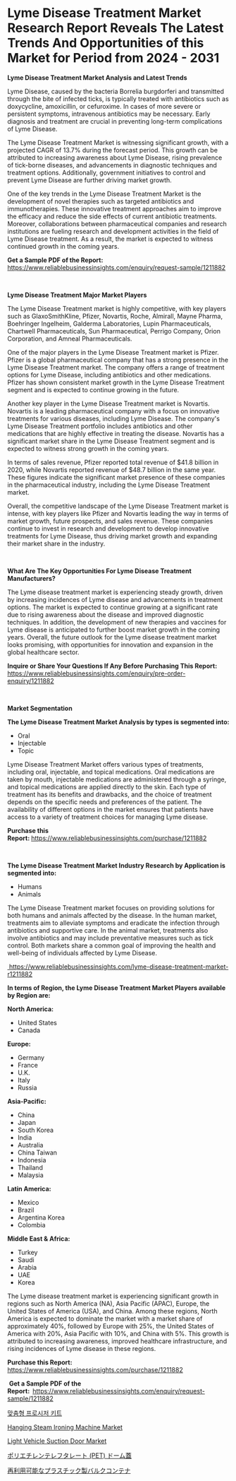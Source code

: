 <p><h1>Lyme Disease Treatment Market Research Report Reveals The Latest Trends And Opportunities of this Market for Period from 2024 - 2031</h1></p><p><strong>Lyme Disease Treatment Market Analysis and Latest Trends</strong></p>
<p><p>Lyme Disease, caused by the bacteria Borrelia burgdorferi and transmitted through the bite of infected ticks, is typically treated with antibiotics such as doxycycline, amoxicillin, or cefuroxime. In cases of more severe or persistent symptoms, intravenous antibiotics may be necessary. Early diagnosis and treatment are crucial in preventing long-term complications of Lyme Disease.</p><p>The Lyme Disease Treatment Market is witnessing significant growth, with a projected CAGR of 13.7% during the forecast period. This growth can be attributed to increasing awareness about Lyme Disease, rising prevalence of tick-borne diseases, and advancements in diagnostic techniques and treatment options. Additionally, government initiatives to control and prevent Lyme Disease are further driving market growth.</p><p>One of the key trends in the Lyme Disease Treatment Market is the development of novel therapies such as targeted antibiotics and immunotherapies. These innovative treatment approaches aim to improve the efficacy and reduce the side effects of current antibiotic treatments. Moreover, collaborations between pharmaceutical companies and research institutions are fueling research and development activities in the field of Lyme Disease treatment. As a result, the market is expected to witness continued growth in the coming years.</p></p>
<p><strong>Get a Sample PDF of the Report:&nbsp;</strong> <a href="https://www.reliablebusinessinsights.com/enquiry/request-sample/1211882">https://www.reliablebusinessinsights.com/enquiry/request-sample/1211882</a></p>
<p>&nbsp;</p>
<p><strong>Lyme Disease Treatment Major Market Players</strong></p>
<p><p>The Lyme Disease Treatment market is highly competitive, with key players such as GlaxoSmithKline, Pfizer, Novartis, Roche, Almirall, Mayne Pharma, Boehringer Ingelheim, Galderma Laboratories, Lupin Pharmaceuticals, Chartwell Pharmaceuticals, Sun Pharmaceutical, Perrigo Company, Orion Corporation, and Amneal Pharmaceuticals.</p><p>One of the major players in the Lyme Disease Treatment market is Pfizer. Pfizer is a global pharmaceutical company that has a strong presence in the Lyme Disease Treatment market. The company offers a range of treatment options for Lyme Disease, including antibiotics and other medications. Pfizer has shown consistent market growth in the Lyme Disease Treatment segment and is expected to continue growing in the future.</p><p>Another key player in the Lyme Disease Treatment market is Novartis. Novartis is a leading pharmaceutical company with a focus on innovative treatments for various diseases, including Lyme Disease. The company's Lyme Disease Treatment portfolio includes antibiotics and other medications that are highly effective in treating the disease. Novartis has a significant market share in the Lyme Disease Treatment segment and is expected to witness strong growth in the coming years.</p><p>In terms of sales revenue, Pfizer reported total revenue of $41.8 billion in 2020, while Novartis reported revenue of $48.7 billion in the same year. These figures indicate the significant market presence of these companies in the pharmaceutical industry, including the Lyme Disease Treatment market.</p><p>Overall, the competitive landscape of the Lyme Disease Treatment market is intense, with key players like Pfizer and Novartis leading the way in terms of market growth, future prospects, and sales revenue. These companies continue to invest in research and development to develop innovative treatments for Lyme Disease, thus driving market growth and expanding their market share in the industry.</p></p>
<p>&nbsp;</p>
<p><strong>What Are The Key Opportunities For Lyme Disease Treatment Manufacturers?</strong></p>
<p><p>The Lyme disease treatment market is experiencing steady growth, driven by increasing incidences of Lyme disease and advancements in treatment options. The market is expected to continue growing at a significant rate due to rising awareness about the disease and improved diagnostic techniques. In addition, the development of new therapies and vaccines for Lyme disease is anticipated to further boost market growth in the coming years. Overall, the future outlook for the Lyme disease treatment market looks promising, with opportunities for innovation and expansion in the global healthcare sector.</p></p>
<p><strong>Inquire or Share Your Questions If Any Before Purchasing This Report:</strong> <a href="https://www.reliablebusinessinsights.com/enquiry/pre-order-enquiry/1211882">https://www.reliablebusinessinsights.com/enquiry/pre-order-enquiry/1211882</a></p>
<p>&nbsp;</p>
<p><strong>Market Segmentation</strong></p>
<p><strong>The Lyme Disease Treatment Market Analysis by types is segmented into:</strong></p>
<p><ul><li>Oral</li><li>Injectable</li><li>Topic</li></ul></p>
<p><p>Lyme Disease Treatment Market offers various types of treatments, including oral, injectable, and topical medications. Oral medications are taken by mouth, injectable medications are administered through a syringe, and topical medications are applied directly to the skin. Each type of treatment has its benefits and drawbacks, and the choice of treatment depends on the specific needs and preferences of the patient. The availability of different options in the market ensures that patients have access to a variety of treatment choices for managing Lyme disease.</p></p>
<p><strong>Purchase this Report:&nbsp;</strong><a href="https://www.reliablebusinessinsights.com/purchase/1211882">https://www.reliablebusinessinsights.com/purchase/1211882</a></p>
<p>&nbsp;</p>
<p><strong>The Lyme Disease Treatment Market Industry Research by Application is segmented into:</strong></p>
<p><ul><li>Humans</li><li>Animals</li></ul></p>
<p><p>The Lyme Disease Treatment market focuses on providing solutions for both humans and animals affected by the disease. In the human market, treatments aim to alleviate symptoms and eradicate the infection through antibiotics and supportive care. In the animal market, treatments also involve antibiotics and may include preventative measures such as tick control. Both markets share a common goal of improving the health and well-being of individuals affected by Lyme Disease.</p></p>
<p><a href="https://www.reliablebusinessinsights.com/lyme-disease-treatment-market-r1211882">&nbsp;https://www.reliablebusinessinsights.com/lyme-disease-treatment-market-r1211882</a></p>
<p><strong>In terms of Region, the Lyme Disease Treatment Market Players available by Region are:</strong></p>
<p>
    <p> <strong> North America: </strong>
        <ul>
            <li>United States</li>
            <li>Canada</li>
        </ul>
        </p> 
    <p> <strong> Europe: </strong>
        <ul>
            <li>Germany</li>
            <li>France</li>
            <li>U.K.</li>
            <li>Italy</li>
            <li>Russia</li>
        </ul>
        </p> 
    <p> <strong> Asia-Pacific: </strong>
        <ul>
            <li>China</li>
            <li>Japan</li>
            <li>South Korea</li>
            <li>India</li>
            <li>Australia</li>
            <li>China Taiwan</li>
            <li>Indonesia</li>
            <li>Thailand</li>
            <li>Malaysia</li>
        </ul>
        </p> 
    <p> <strong> Latin America: </strong>
        <ul>
            <li>Mexico</li>
            <li>Brazil</li>
            <li>Argentina Korea</li>
            <li>Colombia</li>
        </ul>
        </p> 
    <p> <strong> Middle East & Africa: </strong>
        <ul>
            <li>Turkey</li>
            <li>Saudi</li>
            <li>Arabia</li>
            <li>UAE</li>
            <li>Korea</li>
        </ul>
    </p>
    </p>
<p><p>The Lyme disease treatment market is experiencing significant growth in regions such as North America (NA), Asia Pacific (APAC), Europe, the United States of America (USA), and China. Among these regions, North America is expected to dominate the market with a market share of approximately 40%, followed by Europe with 25%, the United States of America with 20%, Asia Pacific with 10%, and China with 5%. This growth is attributed to increasing awareness, improved healthcare infrastructure, and rising incidences of Lyme disease in these regions.</p></p>
<p><strong>Purchase this Report: </strong><a href="https://www.reliablebusinessinsights.com/purchase/1211882">https://www.reliablebusinessinsights.com/purchase/1211882</a></p>
<p>&nbsp;<strong>Get a Sample PDF of the Report:&nbsp;&nbsp;</strong><a href="https://www.reliablebusinessinsights.com/enquiry/request-sample/1211882">https://www.reliablebusinessinsights.com/enquiry/request-sample/1211882</a></p>
<p><strong></strong></p>
<p><p><a href="https://github.com/hzumrdvas204296/Market-Research-Report-List-2/blob/main/292221195276.md">맞춤형 프로시저 키트</a></p><p><a href="https://github.com/JeanneSawayn2023/Market-Research-Report-List-1/blob/main/hanging-steam-ironing-machine-market.md">Hanging Steam Ironing Machine Market</a></p><p><a href="https://github.com/WillieWoodard/Market-Research-Report-List-5/blob/main/light-vehicle-suction-door-market.md">Light Vehicle Suction Door Market</a></p><p><a href="https://github.com/EthanMorar2011/Market-Research-Report-List-1/blob/main/9901977101723.md">ポリエチレンテレフタレート (PET) ドーム蓋</a></p><p><a href="https://github.com/dzy793153605/Market-Research-Report-List-2/blob/main/1228148101722.md">再利用可能なプラスチック製バルクコンテナ</a></p></p>